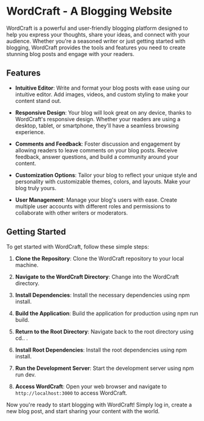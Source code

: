 # WordCraft - A Blogging Website

WordCraft is a powerful and user-friendly blogging platform designed to help you express your thoughts, share your ideas, and connect with your audience. Whether you're a seasoned writer or just getting started with blogging, WordCraft provides the tools and features you need to create stunning blog posts and engage with your readers.

## Features

- **Intuitive Editor**: Write and format your blog posts with ease using our intuitive editor. Add images, videos, and custom styling to make your content stand out.
  
- **Responsive Design**: Your blog will look great on any device, thanks to WordCraft's responsive design. Whether your readers are using a desktop, tablet, or smartphone, they'll have a seamless browsing experience.
  
- **Comments and Feedback**: Foster discussion and engagement by allowing readers to leave comments on your blog posts. Receive feedback, answer questions, and build a community around your content.
  
- **Customization Options**: Tailor your blog to reflect your unique style and personality with customizable themes, colors, and layouts. Make your blog truly yours.
  
- **User Management**: Manage your blog's users with ease. Create multiple user accounts with different roles and permissions to collaborate with other writers or moderators.

## Getting Started

To get started with WordCraft, follow these simple steps:

1. **Clone the Repository**: Clone the WordCraft repository to your local machine.

2. **Navigate to the WordCraft Directory**: Change into the WordCraft directory.

3. **Install Dependencies**: Install the necessary dependencies using npm install.

4. **Build the Application**: Build the application for production using npm run build.

5. **Return to the Root Directory**: Navigate back to the root directory using cd..  .

6. **Install Root Dependencies**: Install the root dependencies using npm install.

7. **Run the Development Server**: Start the development server using npm run dev.

8. **Access WordCraft**: Open your web browser and navigate to `http://localhost:3000` to access WordCraft.

Now you're ready to start blogging with WordCraft! Simply log in, create a new blog post, and start sharing your content with the world.



